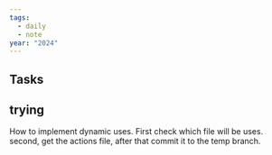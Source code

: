 ```yaml
---
tags:
  - daily
  - note
year: "2024"
---
```

## Tasks

## trying

How to implement dynamic uses. First check which file will be uses. second, get the actions file, after that commit it to the temp branch.
